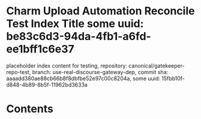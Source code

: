 # Charm Upload Automation Reconcile Test Index Title some uuid: be83c6d3-94da-4fb1-a6fd-ee1bff1c6e37
 placeholder index content for testing,  repository: canonical/gatekeeper-repo-test,  branch: use-real-discourse-gateway-dep,  commit sha: aaaadd380ae88cb66b8f8dbfbe52e97c00c8204a,  some uuid: 15fbb10f-d848-4b89-8b5f-11962bd3633a

# Contents

